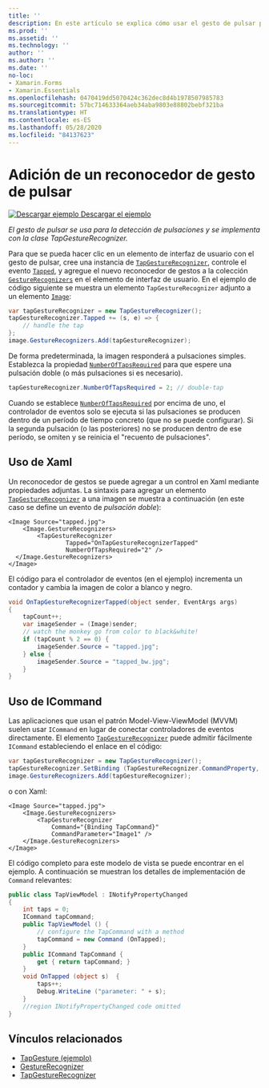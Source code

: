 ```yaml
---
title: ''
description: En este artículo se explica cómo usar el gesto de pulsar para la detección de pulsaciones en una aplicación de Xamarin.Forms. La detección de pulsaciones se implementa con la clase TapGestureRecognizer.
ms.prod: ''
ms.assetid: ''
ms.technology: ''
author: ''
ms.author: ''
ms.date: ''
no-loc:
- Xamarin.Forms
- Xamarin.Essentials
ms.openlocfilehash: 0470419dd5070424c362dec8d4b1978507985783
ms.sourcegitcommit: 57bc714633364aeb34aba9803e88802bebf321ba
ms.translationtype: HT
ms.contentlocale: es-ES
ms.lasthandoff: 05/28/2020
ms.locfileid: "84137623"
---
```

# <a name="adding-a-tap-gesture-recognizer"></a>Adición de un reconocedor de gesto de pulsar

[![Descargar ejemplo](~/media/shared/download.png) Descargar el ejemplo](https://docs.microsoft.com/samples/xamarin/xamarin-forms-samples/workingwithgestures-tapgesture)

_El gesto de pulsar se usa para la detección de pulsaciones y se implementa con la clase TapGestureRecognizer._

Para que se pueda hacer clic en un elemento de interfaz de usuario con el gesto de pulsar, cree una instancia de [`TapGestureRecognizer`](xref:Xamarin.Forms.TapGestureRecognizer), controle el evento [`Tapped`](xref:Xamarin.Forms.TapGestureRecognizer.Tapped), y agregue el nuevo reconocedor de gestos a la colección [`GestureRecognizers`](xref:Xamarin.Forms.View.GestureRecognizers) en el elemento de interfaz de usuario. En el ejemplo de código siguiente se muestra un elemento `TapGestureRecognizer` adjunto a un elemento [`Image`](xref:Xamarin.Forms.Image):

```csharp
var tapGestureRecognizer = new TapGestureRecognizer();
tapGestureRecognizer.Tapped += (s, e) => {
    // handle the tap
};
image.GestureRecognizers.Add(tapGestureRecognizer);
```

De forma predeterminada, la imagen responderá a pulsaciones simples. Establezca la propiedad [`NumberOfTapsRequired`](xref:Xamarin.Forms.TapGestureRecognizer.NumberOfTapsRequired) para que espere una pulsación doble (o más pulsaciones si es necesario).

```csharp
tapGestureRecognizer.NumberOfTapsRequired = 2; // double-tap
```

Cuando se establece [`NumberOfTapsRequired`](xref:Xamarin.Forms.TapGestureRecognizer.NumberOfTapsRequired) por encima de uno, el controlador de eventos solo se ejecuta si las pulsaciones se producen dentro de un período de tiempo concreto (que no se puede configurar). Si la segunda pulsación (o las posteriores) no se producen dentro de ese período, se omiten y se reinicia el "recuento de pulsaciones".

<a name="Using_Xaml" />

## <a name="using-xaml"></a>Uso de Xaml

Un reconocedor de gestos se puede agregar a un control en Xaml mediante propiedades adjuntas. La sintaxis para agregar un elemento [`TapGestureRecognizer`](xref:Xamarin.Forms.TapGestureRecognizer) a una imagen se muestra a continuación (en este caso se define un evento de *pulsación doble*):

```xaml
<Image Source="tapped.jpg">
    <Image.GestureRecognizers>
        <TapGestureRecognizer
                Tapped="OnTapGestureRecognizerTapped"
                NumberOfTapsRequired="2" />
  </Image.GestureRecognizers>
</Image>
```

El código para el controlador de eventos (en el ejemplo) incrementa un contador y cambia la imagen de color a blanco y negro.

```csharp
void OnTapGestureRecognizerTapped(object sender, EventArgs args)
{
    tapCount++;
    var imageSender = (Image)sender;
    // watch the monkey go from color to black&white!
    if (tapCount % 2 == 0) {
        imageSender.Source = "tapped.jpg";
    } else {
        imageSender.Source = "tapped_bw.jpg";
    }
}
```

## <a name="using-icommand"></a>Uso de ICommand

Las aplicaciones que usan el patrón Model-View-ViewModel (MVVM) suelen usar `ICommand` en lugar de conectar controladores de eventos directamente. El elemento [`TapGestureRecognizer`](xref:Xamarin.Forms.TapGestureRecognizer) puede admitir fácilmente `ICommand` estableciendo el enlace en el código:

```csharp
var tapGestureRecognizer = new TapGestureRecognizer();
tapGestureRecognizer.SetBinding (TapGestureRecognizer.CommandProperty, "TapCommand");
image.GestureRecognizers.Add(tapGestureRecognizer);
```

o con Xaml:

```xaml
<Image Source="tapped.jpg">
    <Image.GestureRecognizers>
        <TapGestureRecognizer
            Command="{Binding TapCommand}"
            CommandParameter="Image1" />
    </Image.GestureRecognizers>
</Image>
```

El código completo para este modelo de vista se puede encontrar en el ejemplo. A continuación se muestran los detalles de implementación de `Command` relevantes:

```csharp
public class TapViewModel : INotifyPropertyChanged
{
    int taps = 0;
    ICommand tapCommand;
    public TapViewModel () {
        // configure the TapCommand with a method
        tapCommand = new Command (OnTapped);
    }
    public ICommand TapCommand {
        get { return tapCommand; }
    }
    void OnTapped (object s)  {
        taps++;
        Debug.WriteLine ("parameter: " + s);
    }
    //region INotifyPropertyChanged code omitted
}
```

## <a name="related-links"></a>Vínculos relacionados

- [TapGesture (ejemplo)](https://docs.microsoft.com/samples/xamarin/xamarin-forms-samples/workingwithgestures-tapgesture)
- [GestureRecognizer](xref:Xamarin.Forms.GestureRecognizer)
- [TapGestureRecognizer](xref:Xamarin.Forms.TapGestureRecognizer)
